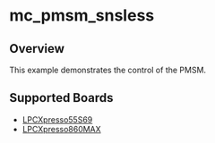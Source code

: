 # mc_pmsm_snsless

## Overview

This example demonstrates the control of the PMSM.

## Supported Boards
- [LPCXpresso55S69](../../../_boards/lpcxpresso55s69/demo_apps/mc_pmsm/pmsm_snsless/example_board_readme.md)
- [LPCXpresso860MAX](../../../_boards/lpcxpresso860max/demo_apps/mc_pmsm/pmsm_snsless/example_board_readme.md)
